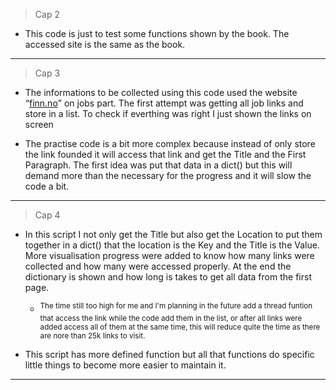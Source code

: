 > Cap 2

- This code is just to test some functions shown by the book. The accessed site is the same as the book.

<hr>

> Cap 3

- The informations to be collected using this code used the website <q><a href="https://www.finn.no/job/fulltime/search.html?sort=RELEVANCE">finn.no</a></q> on jobs part. The first attempt was getting all job links and store in a list. To check if everthing was right I just shown the links on screen

- The practise code is a bit more complex because instead of only store the link founded it will access that link and get the Title and the First Paragraph. The first idea was put that data in a dict() but this will demand more than the necessary for the progress and it will slow the code a bit.

<hr>

> Cap 4

- In this script I not only get the Title but also get the Location to put them together in a dict() that the location is the Key and the Title is the Value. More visualisation progress were added to know how many links were collected and how many were accessed properly. At the end the dictionary is shown and how long is takes to get all data from the first page.

    - <sup>The time still too high for me and I'm planning in the future add a thread funtion that access the link while the code add them in the list, or after all links were added access all of them at the same time, this will reduce quite the time as there are nore than 25k links to visit.</sup>

- This script has more defined function but all that functions do specific little things to become more easier to maintain it.

<hr>
